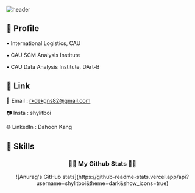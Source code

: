 ![header](https://capsule-render.vercel.app/api?type=Blur&height=250&section=header&text=shylitBoi's%20Hub&fontSize=90&color=auto)

👾 Profile
---
▪️ International Logistics, CAU

▪️  CAU SCM Analysis Institute

▪️ CAU Data Analysis Institute, DArt-B



🔗 Link
---
📩 Email : rkdekgns82@gmail.com

📷 Insta : shylitboi

🌐 LinkedIn : Dahoon Kang

🚀 Skills
---


<h3 align="center">👩‍💻 My Github Stats 👩‍💻</h3>
<div align="center">
![Anurag's GitHub stats](https://github-readme-stats.vercel.app/api?username=shylitboi&theme=dark&show_icons=true)
